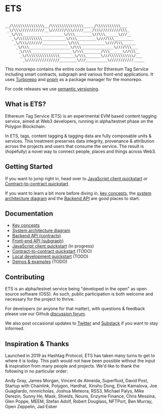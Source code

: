 # ETS

```text

__/\\\\\\\\\\\\\\\__/\\\\\\\\\\\\\\\_____/\\\\\\\\\\\___
 _\/\\\///////////__\///////\\\/////____/\\\/////////\\\_
  _\/\\\___________________\/\\\________\//\\\______\///__
   _\/\\\\\\\\\\\___________\/\\\_________\////\\\_________
    _\/\\\///////____________\/\\\____________\////\\\______
     _\/\\\___________________\/\\\_______________\////\\\___
      _\/\\\___________________\/\\\________/\\\______\//\\\__
       _\/\\\\\\\\\\\\\\\_______\/\\\_______\///\\\\\\\\\\\/___
        _\///////////////________\///__________\///////////_____

```

This monorepo contains the entire code base for Ethereum Tag Service including smart contracts, subgraph and various front-end applications. It uses [Turborepo](https://turborepo.org/) and [pnpm](https://pnpm.io/) as a package manager for the monorepo.

For code releases we use [semantic versioning](https://semver.org/).

## What is ETS?

Ethereum Tag Service (ETS) is an experimental EVM based content tagging service, aimed at Web3 developers, running in alpha/testnet phase on the Polygon Blockchain.

In ETS, tags, content tagging & tagging data are fully composable units & services. This treatment preserves data integrity, provenance & attribution across the projects and users that consume the service. The result is (hopefully) a novel way to connect people, places and things across Web3.

## Getting Started

If you want to jump right in, head over to [JavaScript client quickstart](./docs/js-client-quickstart.md) or [Contract-to-contract quickstart](./docs/contract-to-contract-quickstart.md).

If you want to learn a bit more before diving in, [key concepts](./docs/key-concepts.md), the [system architecture diagram](./docs/system-architecture.md/) and the [Backend API](./docs/contract-apis) are good places to start.

## Documentation

- [Key concepts](./docs/key-concepts.md)
- [System architecture diagram](./docs/system-architecture.md)
- [Backend API (contracts)](./docs/backend-api/index.md)
- [Front-end API (subgraph)](./docs/subgraph.md)
- [JavaScript client quickstart](./docs/js-client-quickstart.md) (in progress)
- [Contract-to-contract quickstart](./docs/contract-to-contract-quickstart.md) (TODO)
- [Local development quickstart](./docs/local-dev-quickstart.md) (TODO)
- [Demos & examples](./docs/examples.md) (TODO)

## Contributing

ETS is an alpha/testnet service being "developed in the open" as open source software (OSS). As such, public participation is both welcome and necessary for the project to thrive.

For developers (or anyone for that matter), with questions & feedback please use our Github [discussion forum](https://github.com/ethereum-tag-service/ets/discussions).

We also post occasional updates to [Twitter](https://twitter.com/etsxyz) and [Substack](https://etsxyz.substack.com/) if you want to stay informed.

## Inspiration & Thanks

Launched in 2019 as Hashtag Protocol, ETS has taken many turns to get to where it is today. This path would not have been possible without the input & inspiration from many people and projects. We'd like to thank the following in no particular order:

Andy Gray, James Morgan, Vincent de Almeida, Superfluid, David Post, Startup with Chainlink, Polygon, Hardhat, Xinshu Dong, Elvie Kamalova, Joe Guagliardo, nnnnicholas, Joshua Meteora, RSS3, Michael Palys, Mike Derezin, Sunny He, Mask, Shields, Nouns, Enzyme Finance, Chris Messina, Glen Poppe, MEEM, Stefan Adolf, Robert Douglass, NFTPort, Ben Murray, Open Zeppelin, Jad Esber
